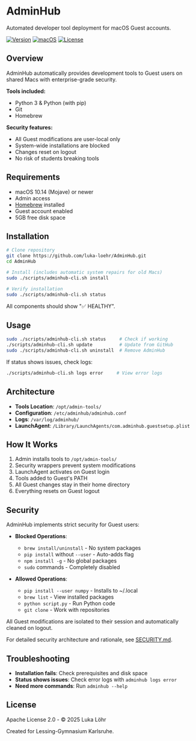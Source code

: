 # AdminHub

Automated developer tool deployment for macOS Guest accounts.

[![Version](https://img.shields.io/badge/version-2.1.0-blue)](https://github.com/luka-loehr/AdminHub)
[![macOS](https://img.shields.io/badge/macOS-10.14%2B-success)](https://support.apple.com/macos)
[![License](https://img.shields.io/badge/license-Apache%202.0-green)](LICENSE)

## Overview

AdminHub automatically provides development tools to Guest users on shared Macs with enterprise-grade security.

**Tools included:**
- Python 3 & Python (with pip)
- Git
- Homebrew

**Security features:**
- All Guest modifications are user-local only
- System-wide installations are blocked
- Changes reset on logout
- No risk of students breaking tools

## Requirements

- macOS 10.14 (Mojave) or newer
- Admin access
- [Homebrew](https://brew.sh) installed
- Guest account enabled
- 5GB free disk space

## Installation

```bash
# Clone repository
git clone https://github.com/luka-loehr/AdminHub.git
cd AdminHub

# Install (includes automatic system repairs for old Macs)
sudo ./scripts/adminhub-cli.sh install

# Verify installation
sudo ./scripts/adminhub-cli.sh status
```

All components should show "✅ HEALTHY".

## Usage

```bash
sudo ./scripts/adminhub-cli.sh status     # Check if working
./scripts/adminhub-cli.sh update          # Update from GitHub
sudo ./scripts/adminhub-cli.sh uninstall  # Remove AdminHub
```

If status shows issues, check logs:
```bash
./scripts/adminhub-cli.sh logs error     # View error logs
```

## Architecture

- **Tools Location**: `/opt/admin-tools/`
- **Configuration**: `/etc/adminhub/adminhub.conf`
- **Logs**: `/var/log/adminhub/`
- **LaunchAgent**: `/Library/LaunchAgents/com.adminhub.guestsetup.plist`

## How It Works

1. Admin installs tools to `/opt/admin-tools/`
2. Security wrappers prevent system modifications
3. LaunchAgent activates on Guest login
4. Tools added to Guest's PATH
5. All Guest changes stay in their home directory
6. Everything resets on Guest logout

## Security

AdminHub implements strict security for Guest users:

- **Blocked Operations**:
  - `brew install/uninstall` - No system packages
  - `pip install` without `--user` - Auto-adds flag
  - `npm install -g` - No global packages
  - `sudo` commands - Completely disabled
  
- **Allowed Operations**:
  - `pip install --user numpy` - Installs to ~/.local
  - `brew list` - View installed packages
  - `python script.py` - Run Python code
  - `git clone` - Work with repositories

All Guest modifications are isolated to their session and automatically cleaned on logout.

For detailed security architecture and rationale, see [SECURITY.md](SECURITY.md).

## Troubleshooting

- **Installation fails**: Check prerequisites and disk space
- **Status shows issues**: Check error logs with `adminhub logs error`
- **Need more commands**: Run `adminhub --help`

## License

Apache License 2.0 - © 2025 Luka Löhr

Created for Lessing-Gymnasium Karlsruhe.